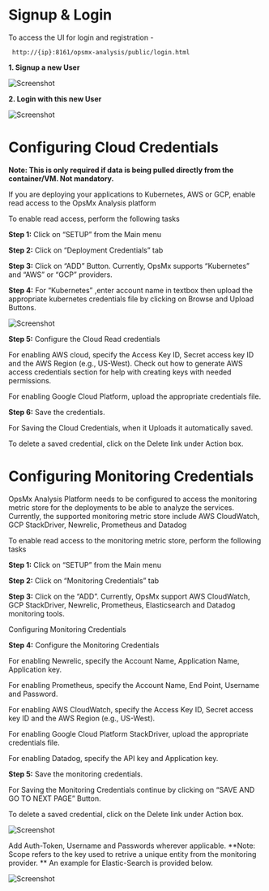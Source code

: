# Signup & Login

To access the UI for login and registration -

 <pre><code> http://{ip}:8161/opsmx-analysis/public/login.html </code></pre>

**1. Signup a new User**

![Screenshot](img/Login-1.png)


**2. Login with this new User**

![Screenshot](img/Login-2.png)


# Configuring Cloud Credentials

**Note: This is only required if data is being pulled directly from the container/VM. Not mandatory.**

If you are deploying your applications to  Kubernetes, AWS or GCP, enable read access to the OpsMx Analysis platform

To enable read access, perform the following tasks

**Step 1:**  Click on “SETUP” from the Main menu

**Step 2:**  Click on “Deployment Credentials” tab

**Step 3:**  Click on “ADD” Button. Currently, OpsMx supports  “Kubernetes” and “AWS” or “GCP” providers.

**Step 4:**  For “Kubernetes” ,enter account name in textbox then upload the appropriate  kubernetes credentials file by clicking on Browse and Upload Buttons.

![Screenshot](img/deployment.png)

**Step 5:**   Configure the Cloud Read credentials

For enabling AWS cloud, specify the Access Key ID, Secret access key ID and the AWS Region (e.g., US-West).  Check out how to generate AWS access credentials section for help with creating keys with needed permissions.

For enabling Google Cloud Platform, upload the appropriate credentials file.

**Step 6:** Save the credentials.

For Saving the Cloud Credentials, when it Uploads it automatically saved.

To delete a saved credential, click on the Delete link under Action box.


# Configuring Monitoring Credentials

OpsMx Analysis Platform needs to be configured to access the monitoring metric store for the deployments to be able to analyze the services.  Currently, the supported monitoring metric store include AWS CloudWatch,  GCP StackDriver, Newrelic, Prometheus and Datadog

To enable read access to the monitoring metric store, perform the following tasks

**Step 1:**  Click on “SETUP” from the Main menu

**Step 2:**  Click on “Monitoring Credentials” tab

**Step 3:**  Click on the “ADD”.  Currently, OpsMx support AWS CloudWatch, GCP StackDriver, Newrelic, Prometheus, Elasticsearch and Datadog monitoring tools.


Configuring Monitoring Credentials

**Step 4:**   Configure the Monitoring Credentials

For enabling Newrelic, specify the Account Name, Application Name, Application key.

For enabling Prometheus, specify the Account Name, End Point, Username and Password.

For enabling AWS CloudWatch, specify the Access Key ID, Secret access key ID and the AWS Region (e.g., US-West).

For enabling Google Cloud Platform StackDriver, upload the appropriate credentials file.

For enabling Datadog, specify the API key and Application key.


**Step 5:** Save the monitoring credentials.

For Saving the Monitoring Credentials continue by clicking on “SAVE AND GO TO NEXT PAGE” Button.

To delete a saved credential, click on the Delete link under Action box.

![Screenshot](img/1.2-generic-credentials.png)

Add Auth-Token, Username and Passwords wherever applicable.
**Note: Scope refers to the key used to retrive a unique entity from the monitoring provider. **
An example for Elastic-Search is provided below. 

![Screenshot](img/1.1-elastic-credentials.png) 
